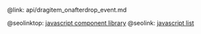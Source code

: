 @link: api/dragitem_onafterdrop_event.md

@seolinktop: [javascript component library](https://webix.com)
@seolink: [javascript list](https://webix.com/widget/list/)